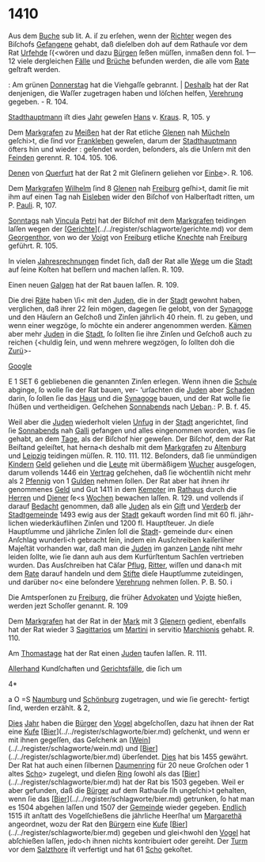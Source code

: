 # 1410

Aus dem [Buche](../../register/worte/buche.md) sub lit. A. iſ zu erſehen, wenn der
[Richter](../../register/worte/richter.md) wegen des Biſchofs [Gefangene](../../register/worte/gefangene.md) gehabt, daß dieſelben
doh auf dem Rathauſe vor dem Rat [Urfehde](../../register/worte/urfehde.md) ſ{<wören
und dazu [Bürgen](../../register/worte/bürgen.md) ſeßen müſſen, inmaßen denn fol. 1—12
viele dergleichen [Fälle](../../register/worte/fälle.md) und [Brüche](../../register/worte/brüche.md) befunden werden, die
alle vom [Rate](../../register/worte/rate.md) geſtraft werden.

: Am grünen [Donnerstag](../../register/worte/donnerstag.md) hat die Viehgaſſe gebrannt.
| [Deshalb](../../register/worte/deshalb.md) hat der Rat denjenigen, die Waſſer zugetragen
haben und löſchen helfen, [Verehrung](../../register/worte/verehrung.md) gegeben. - R. 104.

[Stadthauptmann](../../register/worte/stadthauptmann.md) iſt dies [Jahr](../../register/worte/jahr.md) geweſen [Hans](../../register/worte/hans.md) v. [Kraus](../../register/worte/kraus.md).
R, 105. y

Dem [Markgrafen](../../register/worte/markgrafen.md) zu [Meißen](../../register/orte/meißen.md) hat der Rat etliche
[Glenen](../../register/worte/glenen.md) nah [Mücheln](../../register/worte/mücheln.md) geſchi>t, die ſind vor [Frankleben](../../register/worte/frankleben.md)
geweſen, darum der [Stadthauptmann](../../register/worte/stadthauptmann.md) öfters hin und wieder :
geſendet worden, beſonders, als die Unſern mit den [Feinden](../../register/worte/feinden.md)
gerennt. R. 104. 105. 106.

[Denen](../../register/worte/denen.md) von [Querfurt](../../register/orte/querfurt.md) hat der Rat 2 mit Gleſinern
geliehen vor [Einbe](../../register/worte/einbe.md)>. R. 106.

Dem [Markgrafen](../../register/worte/markgrafen.md) [Wilhelm](../../register/worte/wilhelm.md) ſind 8 [Glenen](../../register/worte/glenen.md) nah [Freiburg](../../register/orte/freiburg.md)
geſhi>t, damit ſie mit ihm auf einen Tag nah [Eisleben](../../register/worte/eisleben.md)
wider den Biſchof von Halberſtadt ritten, um P. [Pauli](../../register/worte/pauli.md).
R, 107.

[Sonntags](../../register/worte/sonntags.md) nah [Vincula](../../register/worte/vincula.md) [Petri](../../register/worte/petri.md) hat der Biſchof mit
dem [Markgrafen](../../register/worte/markgrafen.md) teidingen laſſen wegen der [[Gerichte](../../register/worte/gerichte.md)](../../register/schlagworte/gerichte.md) vor
dem [Georgenthor](../../register/worte/georgenthor.md), von wo der [Voigt](../../register/worte/voigt.md) von [Freiburg](../../register/orte/freiburg.md) etliche
[Knechte](../../register/worte/knechte.md) nah [Freiburg](../../register/orte/freiburg.md) geführt. R. 105.

In vielen [Jahresrechnungen](../../register/worte/jahresrechnungen.md) findet ſich, daß der Rat
alle [Wege](../../register/worte/wege.md) um die [Stadt](../../register/worte/stadt.md) auf ſeine Koſten hat beſſern
und machen laſſen. R. 109.

Einen neuen [Galgen](../../register/worte/galgen.md) hat der Rat bauen laſſen. R. 109.

Die drei [Räte](../../register/worte/räte.md) haben \ſi< mit den [Juden](../../register/worte/juden.md), die in der
[Stadt](../../register/worte/stadt.md) gewohnt haben, verglichen, daß ihrer 22 ſein mögen,
dagegen ſie gelobt, von der [Synagoge](../../register/worte/synagoge.md) und den Häuſern
an Geſchoß und Zinſen jährli<h 40 rhein. fl. zu geben,
und wenn einer wegzöge, ſo möchte ein anderer angenommen
werden. [Kämen](../../register/worte/kämen.md) aber mehr [Juden](../../register/worte/juden.md) in die [Stadt](../../register/worte/stadt.md), ſo ſollten
ſie ihre Zinſen und Geſchoß auch zu reichen \{<huldig ſein,
und wenn mehrere wegzögen, ſo ſollten doh die [Zurü](../../register/worte/zurü.md)>-

[Google](../../register/worte/google.md)


E 1
SET 6
gebliebenen die genannten Zinſen erlegen. Wenn ihnen
die [Schule](../../register/worte/schule.md) abginge, ſo wolle ſie der Rat bauen, ver-
‘urſachten die [Juden](../../register/worte/juden.md) aber [Schaden](../../register/worte/schaden.md) darin, ſo ſollen ſie das
[Haus](../../register/worte/haus.md) und die [Synagoge](../../register/worte/synagoge.md) bauen, und der Rat wolle ſie
ſhüßen und vertheidigen. Geſchehen [Sonnabends](../../register/worte/sonnabends.md) nach
[Ueban](../../register/orte/ueban.md).: P. B. f. 45.

Weil aber die [Juden](../../register/worte/juden.md) wiederholt vielen [Unfug](../../register/worte/unfug.md) in der
[Stadt](../../register/worte/stadt.md) angerichtet, ſind ſie [Sonnabends](../../register/worte/sonnabends.md) nah [Galli](../../register/worte/galli.md) gefangen
und alles eingenommen worden, was ſie gehabt, an dem
[Tage](../../register/worte/tage.md), als der Biſchof hier geweſen. Der Biſchof, dem
der Rat Beiſtand geleiſtet, hat herna<h deshalb mit dem
[Markgrafen](../../register/worte/markgrafen.md) zu [Altenburg](../../register/orte/altenburg.md) und [Leipzig](../../register/worte/leipzig.md) teidingen müſſen.
R. 110. 111. 112. Beſonders, daß ſie unmündigen [Kindern](../../register/worte/kindern.md)
[Geld](../../register/worte/geld.md) geliehen und die [Leute](../../register/worte/leute.md) mit übermäßigem [Wucher](../../register/worte/wucher.md)
ausgeſogen, darum vollends 1446 ein [Vertrag](../../register/worte/vertrag.md) geſchehen,
daß ſie wöchentlih nicht mehr als 2 [Pfennig](../../register/worte/pfennig.md) von 1 [Gulden](../../register/worte/gulden.md)
nehmen ſollen. Der Rat aber hat ihnen ihr genommenes
[Geld](../../register/worte/geld.md) und Gut 1411 in dem [Kempter](../../register/worte/kempter.md) im [Rathaus](../../register/worte/rathaus.md) durch
die [Herren](../../register/worte/herren.md) und [Diener](../../register/worte/diener.md) ſe<s [Wochen](../../register/worte/wochen.md) bewachen laſſen. R.
129. und vollends iſ darauf [Bedacht](../../register/worte/bedacht.md) genommen, daß alle
[Juden](../../register/worte/juden.md) als ein [Gift](../../register/worte/gift.md) und [Verderb](../../register/worte/verderb.md) der [Stadtgemeinde](../../register/worte/stadtgemeinde.md) 1493
ewig aus der [Stadt](../../register/worte/stadt.md) gekauft worden ſind mit 60 fl. jähr-
lichen wiederkäuflihen Zinſen und 1200 fl. Hauptſteuer.
Jn dieſe Hauptſumme und jährliche Zinſen ſoll die [Stadt](../../register/worte/stadt.md)-
gemeinde dur< einen Anſchlag wunderli<h gebracht ſein,
indem ein Ausſchreiben kaiſerliher Majeſtät vorhanden
war, daß man die [Juden](../../register/worte/juden.md) im ganzen [Lande](../../register/worte/lande.md) niht mehr
leiden ſollte, wie ſie dann auh aus dem Kurfürſtentum
Sachſen vertrieben wurden. Das Ausſchreiben hat Cäſar
[Pflug](../../register/worte/pflug.md), [Ritter](../../register/worte/ritter.md), wiſſen und dana<h mit dem [Rate](../../register/worte/rate.md) darauf
handeln und dem [Stifte](../../register/worte/stifte.md) dieſe Hauptſumme zuteidingen, und
darüber no< eine beſondere [Verehrung](../../register/worte/verehrung.md) nehmen ſollen.
P. B. 50. i

Die Amtsperſonen zu [Freiburg](../../register/orte/freiburg.md), die früher [Advokaten](../../register/worte/advokaten.md)
und [Voigte](../../register/worte/voigte.md) hießen, werden jezt Schoſſer genannt. R. 109

Dem [Markgrafen](../../register/worte/markgrafen.md) hat der Rat in der [Mark](../../register/worte/mark.md) mit 3
[Glenern](../../register/worte/glenern.md) gedient, ebenfalls hat der Rat wieder 3 [Sagittarios](../../register/worte/sagittarios.md)
um [Martini](../../register/worte/martini.md) in servitio [Marchionis](../../register/worte/marchionis.md) gehabt. R. 110.

Am [Thomastage](../../register/worte/thomastage.md) hat der Rat einen [Juden](../../register/worte/juden.md) taufen
laſſen. R. 111.

[Allerhand](../../register/worte/allerhand.md) Kundſchaften und [Gerichtsfälle](../../register/worte/gerichtsfälle.md), die ſich um

4*


a O =S
[Naumburg](../../register/worte/naumburg.md) und [Schönburg](../../register/worte/schönburg.md) zugetragen, und wie ſie gerecht-
fertigt ſind, werden erzählt. & 2,

[Dies](../../register/worte/dies.md) [Jahr](../../register/worte/jahr.md) haben die [Bürger](../../register/worte/bürger.md) den [Vogel](../../register/worte/vogel.md) abgeſchoſſen,
dazu hat ihnen der Rat eine [Kufe](../../register/worte/kufe.md) [[Bier](../../register/worte/bier.md)](../../register/schlagworte/bier.md) geſchenkt, und
wenn er mit ihnen gegeſſen, das Geſchenk an [[Wein](../../register/worte/wein.md)](../../register/schlagworte/wein.md) und
[[Bier](../../register/worte/bier.md)](../../register/schlagworte/bier.md) überſendet. [Dies](../../register/worte/dies.md) hat bis 1455 gewährt. Der Rat
hat auch einen ſilbernen [Daumenring](../../register/worte/daumenring.md) für 20 neue Groſchen
oder 1 altes [Scho](../../register/worte/scho.md)> zugelegt, und dieſen [Ring](../../register/worte/ring.md) ſowohl als
das [[Bier](../../register/worte/bier.md)](../../register/schlagworte/bier.md) hat der Rat bis 1503 gegeben. Weil er aber
gefunden, daß die [Bürger](../../register/worte/bürger.md) auf dem Rathauſe ſih ungeſchi>t
gehalten, wenn ſie das [[Bier](../../register/worte/bier.md)](../../register/schlagworte/bier.md) getrunken, ſo hat man es
1504 abgehen laſſen und 1507 der [Gemeinde](../../register/worte/gemeinde.md) wieder
gegeben. [Endlich](../../register/worte/endlich.md) 1515 iſt anſtatt des Vogelſchießens die
jährliche Heerſha! um [Margarethä](../../register/worte/margarethä.md) angeordnet, wozu der
Rat den [Bürgern](../../register/worte/bürgern.md) eine [Kufe](../../register/worte/kufe.md) [[Bier](../../register/worte/bier.md)](../../register/schlagworte/bier.md) gegeben und glei<hwohl
den [Vogel](../../register/worte/vogel.md) hat abſchießen laſſen, jedo<h ihnen nichts
kontribuiert oder gereiht. Der [Turm](../../register/worte/turm.md) vor dem [Salzthore](../../register/worte/salzthore.md)
iſt verfertigt und hat 61 [Scho](../../register/worte/scho.md) gekoſtet.
